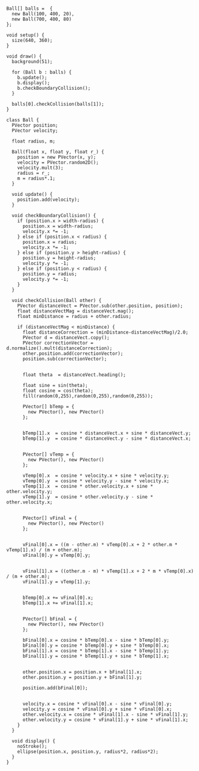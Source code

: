 <pre><code>
Ball[] balls =  { 
  new Ball(100, 400, 20), 
  new Ball(700, 400, 80) 
};

void setup() {
  size(640, 360);
}

void draw() {
  background(51);

  for (Ball b : balls) {
    b.update();
    b.display();
    b.checkBoundaryCollision();
  }
  
  balls[0].checkCollision(balls[1]);
}

class Ball {
  PVector position;
  PVector velocity;

  float radius, m;

  Ball(float x, float y, float r_) {
    position = new PVector(x, y);
    velocity = PVector.random2D();
    velocity.mult(3);
    radius = r_;
    m = radius*.1;
  }

  void update() {
    position.add(velocity);
  }

  void checkBoundaryCollision() {
    if (position.x > width-radius) {
      position.x = width-radius;
      velocity.x *= -1;
    } else if (position.x < radius) {
      position.x = radius;
      velocity.x *= -1;
    } else if (position.y > height-radius) {
      position.y = height-radius;
      velocity.y *= -1;  
    } else if (position.y < radius) {
      position.y = radius;
      velocity.y *= -1;
    }
  }

  void checkCollision(Ball other) {
    PVector distanceVect = PVector.sub(other.position, position);
    float distanceVectMag = distanceVect.mag();
    float minDistance = radius + other.radius;
    
    if (distanceVectMag < minDistance) {
      float distanceCorrection = (minDistance-distanceVectMag)/2.0;
      PVector d = distanceVect.copy();
      PVector correctionVector = d.normalize().mult(distanceCorrection);
      other.position.add(correctionVector);
      position.sub(correctionVector);

      
      float theta  = distanceVect.heading();
      
      float sine = sin(theta);
      float cosine = cos(theta);
      fill(random(0,255),random(0,255),random(0,255));
      
      PVector[] bTemp = {
        new PVector(), new PVector()
      };

      
      bTemp[1].x  = cosine * distanceVect.x + sine * distanceVect.y;
      bTemp[1].y  = cosine * distanceVect.y - sine * distanceVect.x;

      
      PVector[] vTemp = {
        new PVector(), new PVector()
      };

      vTemp[0].x  = cosine * velocity.x + sine * velocity.y;
      vTemp[0].y  = cosine * velocity.y - sine * velocity.x;
      vTemp[1].x  = cosine * other.velocity.x + sine * other.velocity.y;
      vTemp[1].y  = cosine * other.velocity.y - sine * other.velocity.x;

      
      PVector[] vFinal = {  
        new PVector(), new PVector()
      };

      
      vFinal[0].x = ((m - other.m) * vTemp[0].x + 2 * other.m * vTemp[1].x) / (m + other.m);
      vFinal[0].y = vTemp[0].y;

      
      vFinal[1].x = ((other.m - m) * vTemp[1].x + 2 * m * vTemp[0].x) / (m + other.m);
      vFinal[1].y = vTemp[1].y;

      
      bTemp[0].x += vFinal[0].x;
      bTemp[1].x += vFinal[1].x;

      
      PVector[] bFinal = { 
        new PVector(), new PVector()
      };

      bFinal[0].x = cosine * bTemp[0].x - sine * bTemp[0].y;
      bFinal[0].y = cosine * bTemp[0].y + sine * bTemp[0].x;
      bFinal[1].x = cosine * bTemp[1].x - sine * bTemp[1].y;
      bFinal[1].y = cosine * bTemp[1].y + sine * bTemp[1].x;

      
      other.position.x = position.x + bFinal[1].x;
      other.position.y = position.y + bFinal[1].y;

      position.add(bFinal[0]);

      
      velocity.x = cosine * vFinal[0].x - sine * vFinal[0].y;
      velocity.y = cosine * vFinal[0].y + sine * vFinal[0].x;
      other.velocity.x = cosine * vFinal[1].x - sine * vFinal[1].y;
      other.velocity.y = cosine * vFinal[1].y + sine * vFinal[1].x;
    }
  }

  void display() {
    noStroke();
    ellipse(position.x, position.y, radius*2, radius*2);
  }
}
</code></pre>
